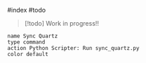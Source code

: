 #index #todo 

> [!todo] Work in progress!!

```button
name Sync Quartz
type command
action Python Scripter: Run sync_quartz.py
color default
```
